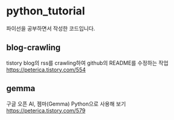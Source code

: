 # python_tutorial
파이선을 공부하면서 작성한 코드입니다.

## blog-crawling 
tistory blog의 rss를 crawling하여 github의 README를 수정하는 작업  
https://peterica.tistory.com/554

## gemma
구글 오픈 AI, 젬마(Gemma) Python으로 사용해 보기  
https://peterica.tistory.com/579 
